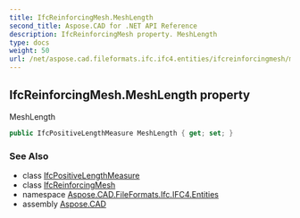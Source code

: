 ```yaml
---
title: IfcReinforcingMesh.MeshLength
second_title: Aspose.CAD for .NET API Reference
description: IfcReinforcingMesh property. MeshLength
type: docs
weight: 50
url: /net/aspose.cad.fileformats.ifc.ifc4.entities/ifcreinforcingmesh/meshlength/
---
```

## IfcReinforcingMesh.MeshLength property

MeshLength

```csharp
public IfcPositiveLengthMeasure MeshLength { get; set; }
```

### See Also

* class [IfcPositiveLengthMeasure](../../../aspose.cad.fileformats.ifc.ifc4.types/ifcpositivelengthmeasure/)
* class [IfcReinforcingMesh](../)
* namespace [Aspose.CAD.FileFormats.Ifc.IFC4.Entities](../../ifcreinforcingmesh/)
* assembly [Aspose.CAD](../../../)


